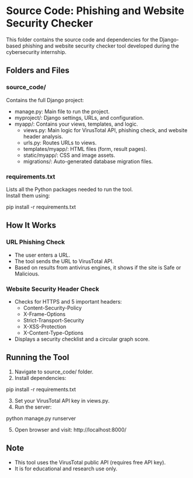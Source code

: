 # Source Code: Phishing and Website Security Checker

This folder contains the source code and dependencies for the Django-based phishing and website security checker tool developed during the cybersecurity internship.

## Folders and Files

### source_code/
Contains the full Django project:
- manage.py: Main file to run the project.
- myproject/: Django settings, URLs, and configuration.
- myapp/: Contains your views, templates, and logic.
  - views.py: Main logic for VirusTotal API, phishing check, and website header analysis.
  - urls.py: Routes URLs to views.
  - templates/myapp/: HTML files (form, result pages).
  - static/myapp/: CSS and image assets.
  - migrations/: Auto-generated database migration files.

### requirements.txt
Lists all the Python packages needed to run the tool.  
Install them using:

pip install -r requirements.txt

## How It Works

### URL Phishing Check
- The user enters a URL.
- The tool sends the URL to VirusTotal API.
- Based on results from antivirus engines, it shows if the site is Safe or Malicious.

### Website Security Header Check
- Checks for HTTPS and 5 important headers:
  - Content-Security-Policy
  - X-Frame-Options
  - Strict-Transport-Security
  - X-XSS-Protection
  - X-Content-Type-Options
- Displays a security checklist and a circular graph score.

## Running the Tool

1. Navigate to source_code/ folder.
2. Install dependencies:

pip install -r requirements.txt

3. Set your VirusTotal API key in views.py.
4. Run the server:

python manage.py runserver

5. Open browser and visit: http://localhost:8000/

## Note
- This tool uses the VirusTotal public API (requires free API key).
- It is for educational and research use only.
